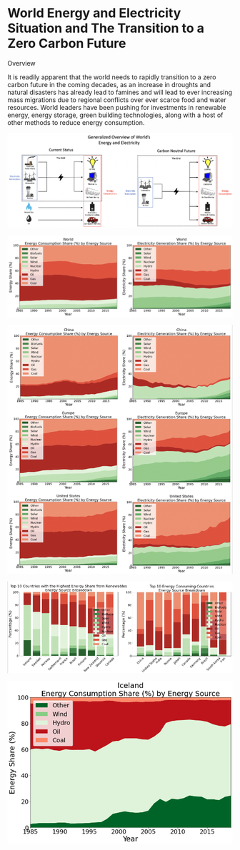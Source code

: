 # World Energy and Electricity Situation and The Transition to a Zero Carbon Future

Overview

It is readily apparent that the world needs to rapidly transition to a zero carbon future in the coming decades, as an increase in droughts and natural disasters has already lead to famines and will lead to ever increasing mass migrations due to regional conflicts over ever scarce food and water resources.  World leaders have been pushing for investments in renewable energy, energy storage, green building technologies, along with a host of other methods to reduce energy consumption. 

![image 15](/images/image15.jpeg)

![image 8](/images/image8.png)

![image 7](/images/image7.png)

![image 10](/images/image10.png)

![image 13](/images/image13.png)
